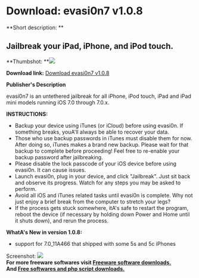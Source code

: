 # Download: evasi0n7 v1.0.8

**Short description: **

## Jailbreak your iPad, iPhone, and iPod touch.

  
**Thumbshot: **![](http://www.freewarefiles.com/screenshot/evasi0n_md.jpg)   
  
**Download link:** [Download evasi0n7 v1.0.8](http://freesoftwares.boysofts.com/Evasi0n_program_83955.html)  
  

**Publisher's Description**  
  

evasi0n7 is an untethered jailbreak for all iPhone, iPod touch, iPad and iPad
mini models running iOS 7.0 through 7.0.x.

**INSTRUCTIONS:**

  * Backup your device using iTunes (or iCloud) before using evasi0n. If something breaks, youA'll always be able to recover your data. 
  * Those who use backup passwords in iTunes must disable them for now. After doing so, iTunes makes a brand new backup. Please wait for that backup to complete before proceeding! Feel free to re-enable your backup password after jailbreaking. 
  * Please disable the lock passcode of your iOS device before using evasi0n. It can cause issues. 
  * Launch evasi0n, plug in your device, and click "Jailbreak". Just sit back and observe its progress. Watch for any steps you may be asked to perform. 
  * Avoid all iOS and iTunes related tasks until evasi0n is complete. Why not just enjoy a brief break from the computer to stretch your legs? 
  * If the process gets stuck somewhere, itA's safe to restart the program, reboot the device (if necessary by holding down Power and Home until it shuts down), and rerun the process. 

**WhatA's New in version 1.0.8:**

  * support for 7.0_11A466 that shipped with some 5s and 5c iPhones 

  
  
Screenshot: ![](http://www.freewarefiles.com/screenshot/evasi0n.jpg)  
**For more freeware softwares visit [Freeware software downloads.](http://freesoftwares.boysofts.com/)**   
**And [Free softwares and php script downloads.](http://www.boysofts.com/)**

